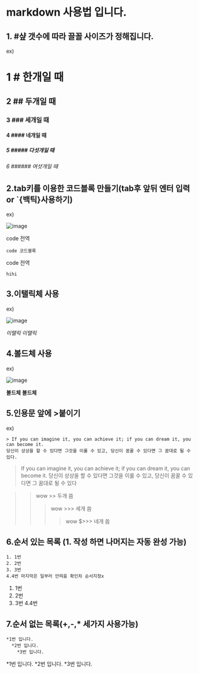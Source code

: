 # markdown 사용법 입니다.

  ## 1. #샾 갯수에 따라 끌꼴 사이즈가 정해집니다.
  ex)
  # 1 # 한개일 때
  ## 2 ## 두개일 때
  ### 3  ### 세개일 때
  #### 4  #### 네개일 때
  ##### 5  ##### 다섯개일 때
  ###### 6  ###### 여섯개일 때   
  
  
  ## 2.tab키를 이용한 코드블록 만들기(tab후 앞뒤 엔터 입력 or  `{백틱}사용하기)
  
  ex)
  
  ![image](https://user-images.githubusercontent.com/85022962/126020164-43d34637-ba30-4c1e-a4cd-7ca229788a0a.png)


  
  code 전역  
  
    code 코드블록   
    
  code 전역
  
  ```
  hihi
  ```
  ## 3.이탤릭체 사용
  
  ex)
  
  ![image](https://user-images.githubusercontent.com/85022962/126020192-b888da05-f1c1-40e2-bbc7-0e00c1d0ffb9.png)
  
  
_이탤릭_
*이탤릭*

## 4.볼드체 사용

ex)


![image](https://user-images.githubusercontent.com/85022962/126020255-c3a23e58-8fe2-4e87-a361-f06116f483fa.png)


__볼드체__
**볼드체**


## 5.인용문 앞에 >붙이기

ex)


```
> If you can imagine it, you can achieve it; if you can dream it, you can become it.
당신이 상상을 할 수 있다면 그것을 이룰 수 있고, 당신이 꿈꿀 수 있다면 그 꿈대로 될 수 있다.
```
> If you can imagine it, you can achieve it; if you can dream it, you can become it.
당신이 상상을 할 수 있다면 그것을 이룰 수 있고, 당신이 꿈꿀 수 있다면 그 꿈대로 될 수 있다

>> wow >> 두개 씀
>>> wow >>> 세개 씀
>>>> wow $>>> 네개 씀

## 6.순서 있는 목록 (1. 작성 하면 나머지는 자동 완성 가능)

```
1. 1번
2. 2번
3. 3번
4.4번 마지막은 일부러 안띄움 확인차 순서지정x
```


1. 1번
2. 2번
3. 3번
4.4번


## 7.순서 없는 목록(+,-,* 세가지 사용가능)
```
*1번 입니다.
  *2번 입니다.
    *3번 입니다.
   ```
   
*1번 입니다.
  *2번 입니다.
    *3번 입니다.
    
 
    
    


